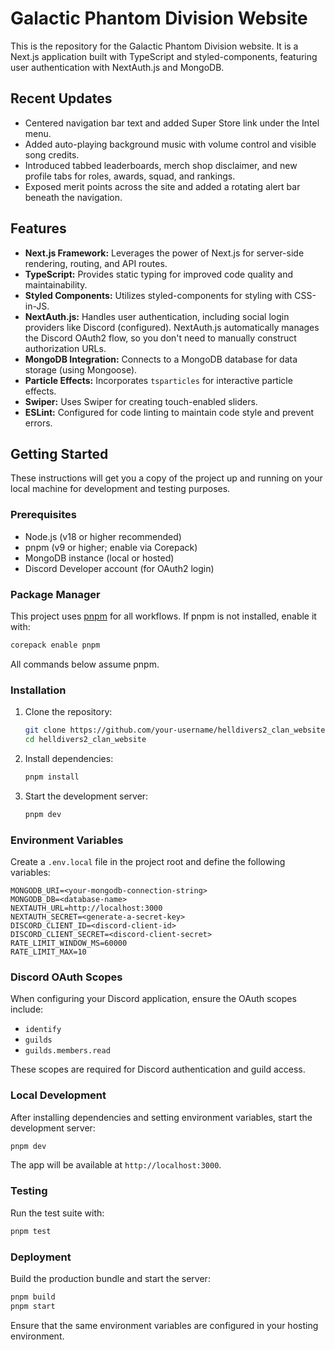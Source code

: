 # Galactic Phantom Division Website

This is the repository for the Galactic Phantom Division website. It is a Next.js application built with TypeScript and styled-components, featuring user authentication with NextAuth.js and MongoDB.

## Recent Updates

- Centered navigation bar text and added Super Store link under the Intel menu.
- Added auto-playing background music with volume control and visible song credits.
- Introduced tabbed leaderboards, merch shop disclaimer, and new profile tabs for roles, awards, squad, and rankings.
- Exposed merit points across the site and added a rotating alert bar beneath the navigation.

## Features

- **Next.js Framework:** Leverages the power of Next.js for server-side rendering, routing, and API routes.
- **TypeScript:** Provides static typing for improved code quality and maintainability.
- **Styled Components:** Utilizes styled-components for styling with CSS-in-JS.
- **NextAuth.js:** Handles user authentication, including social login providers like Discord (configured). NextAuth.js automatically manages the Discord OAuth2 flow, so you don't need to manually construct authorization URLs.
- **MongoDB Integration:** Connects to a MongoDB database for data storage (using Mongoose).
- **Particle Effects:** Incorporates `tsparticles` for interactive particle effects.
- **Swiper:** Uses Swiper for creating touch-enabled sliders.
- **ESLint:** Configured for code linting to maintain code style and prevent errors.

## Getting Started

These instructions will get you a copy of the project up and running on your local machine for development and testing purposes.

### Prerequisites

- Node.js (v18 or higher recommended)
- pnpm (v9 or higher; enable via Corepack)
- MongoDB instance (local or hosted)
- Discord Developer account (for OAuth2 login)

### Package Manager

This project uses [pnpm](https://pnpm.io) for all workflows. If pnpm is not installed, enable it with:

```bash
corepack enable pnpm
```

All commands below assume pnpm.

### Installation

1. Clone the repository:
   ```bash
   git clone https://github.com/your-username/helldivers2_clan_website.git
   cd helldivers2_clan_website
   ```
2. Install dependencies:
   ```bash
   pnpm install
   ```
3. Start the development server:
   ```bash
   pnpm dev
   ```

### Environment Variables

Create a `.env.local` file in the project root and define the following variables:

```
MONGODB_URI=<your-mongodb-connection-string>
MONGODB_DB=<database-name>
NEXTAUTH_URL=http://localhost:3000
NEXTAUTH_SECRET=<generate-a-secret-key>
DISCORD_CLIENT_ID=<discord-client-id>
DISCORD_CLIENT_SECRET=<discord-client-secret>
RATE_LIMIT_WINDOW_MS=60000
RATE_LIMIT_MAX=10
```

### Discord OAuth Scopes

When configuring your Discord application, ensure the OAuth scopes include:

- `identify`
- `guilds`
- `guilds.members.read`

These scopes are required for Discord authentication and guild access.

### Local Development

After installing dependencies and setting environment variables, start the development server:

```bash
pnpm dev
```

The app will be available at `http://localhost:3000`.

### Testing

Run the test suite with:

```bash
pnpm test
```

### Deployment

Build the production bundle and start the server:

```bash
pnpm build
pnpm start
```

Ensure that the same environment variables are configured in your hosting environment.

